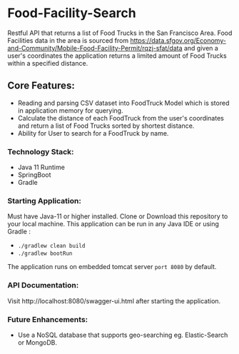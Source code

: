 # Food-Facility-Search

Restful API that returns a list of Food Trucks in the San Francisco Area. Food Facilities data in the area is sourced from https://data.sfgov.org/Economy-and-Community/Mobile-Food-Facility-Permit/rqzj-sfat/data and given a user's coordinates the application returns a limited amount of Food Trucks within a specified distance.

## Core Features:
- Reading and parsing CSV dataset into FoodTruck Model which is stored in application memory for querying.
- Calculate the distance of each FoodTruck from the user's coordinates and return a list of Food Trucks sorted by shortest distance.
- Ability for User to search for a FoodTruck by name.

### Technology Stack:
- Java 11 Runtime
- SpringBoot
- Gradle

### Starting Application:
Must have Java-11 or higher installed. Clone or Download this repository to your local machine.
This application can be run in any Java IDE or using Gradle :
- `./gradlew clean build`
- `./gradlew bootRun`

The application runs on embedded tomcat server `port 8080` by default.

### API Documentation:
Visit http://localhost:8080/swagger-ui.html after starting the application.

### Future Enhancements:
- Use a NoSQL database that supports geo-searching eg. Elastic-Search or MongoDB.
